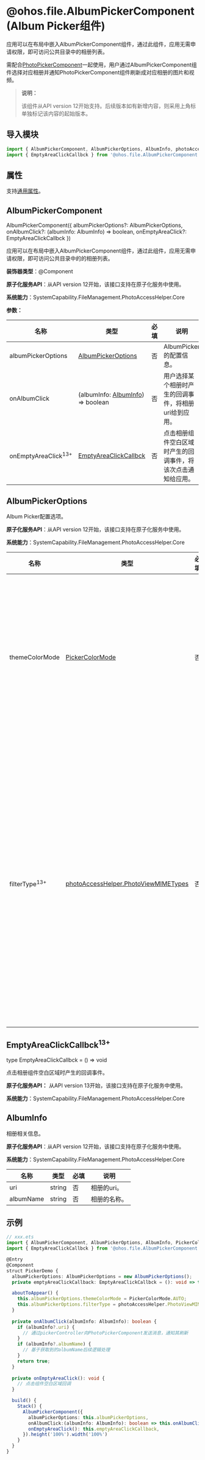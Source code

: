 # @ohos.file.AlbumPickerComponent (Album Picker组件)

应用可以在布局中嵌入AlbumPickerComponent组件，通过此组件，应用无需申请权限，即可访问公共目录中的相册列表。

需配合[PhotoPickerComponent](ohos-file-PhotoPickerComponent.md)一起使用，用户通过AlbumPickerComponent组件选择对应相册并通知PhotoPickerComponent组件刷新成对应相册的图片和视频。

> **说明：**
>
> 该组件从API version 12开始支持。后续版本如有新增内容，则采用上角标单独标记该内容的起始版本。

## 导入模块

```ts
import { AlbumPickerComponent, AlbumPickerOptions, AlbumInfo, photoAccessHelper } from '@kit.MediaLibraryKit';
import { EmptyAreaClickCallbck } from '@ohos.file.AlbumPickerComponent';
```

## 属性

支持[通用属性](../apis-arkui/arkui-ts/ts-universal-attributes-size.md)。

## AlbumPickerComponent

AlbumPickerComponent({
  albumPickerOptions?: AlbumPickerOptions,
  onAlbumClick?: (albumInfo: AlbumInfo) => boolean,
  onEmptyAreaClick?: EmptyAreaClickCallbck
})

应用可以在布局中嵌入AlbumPickerComponent组件，通过此组件，应用无需申请权限，即可访问公共目录中的的相册列表。

**装饰器类型**：@Component

**原子化服务API**：从API version 12开始，该接口支持在原子化服务中使用。

**系统能力**：SystemCapability.FileManagement.PhotoAccessHelper.Core

**参数：**

| 名称                 | 类型                                                | 必填  | 说明                              |
|--------------------|---------------------------------------------------|-----|---------------------------------|
| albumPickerOptions | [AlbumPickerOptions](#albumpickeroptions)         | 否   | AlbumPicker的配置信息。               |
| onAlbumClick       | (albumInfo: [AlbumInfo](#albuminfo)) => boolean   | 否   | 用户选择某个相册时产生的回调事件，将相册uri给到应用。    |
| onEmptyAreaClick<sup>13+</sup>   | [EmptyAreaClickCallbck](#emptyareaclickcallbck13) | 否   | 点击相册组件空白区域时产生的回调事件，将该次点击通知给应用。 |

## AlbumPickerOptions

Album Picker配置选项。

**原子化服务API**：从API version 12开始，该接口支持在原子化服务中使用。

**系统能力**：SystemCapability.FileManagement.PhotoAccessHelper.Core

| 名称             | 类型  | 必填  | 说明                                                          |
|----------------|-------|-----|-------------------------------------------------------------|
| themeColorMode | [PickerColorMode](ohos-file-PhotoPickerComponent.md#pickercolormode) | 否   | 相册页主题颜色，包括跟随系统、浅色模式以及深色模式，默认为跟随系统。                          |
| filterType<sup>13+</sup>     | [photoAccessHelper.PhotoViewMIMETypes](js-apis-photoAccessHelper.md#photoviewmimetypes) | 否   | 相册组件过滤参数，可筛选只显示图片、视频或者图片和视频。若未配置此参数，则某个具体相册中显示图片和视频类型的所有资源。 |

## EmptyAreaClickCallbck<sup>13+</sup>

type EmptyAreaClickCallbck = () => void

点击相册组件空白区域时产生的回调事件。

**原子化服务API：** 从API version 13开始，该接口支持在原子化服务中使用。

**系统能力**：SystemCapability.FileManagement.PhotoAccessHelper.Core

## AlbumInfo

相册相关信息。

**原子化服务API**：从API version 12开始，该接口支持在原子化服务中使用。

**系统能力**：SystemCapability.FileManagement.PhotoAccessHelper.Core

| 名称  | 类型  | 必填  | 说明    |
|------|------|-----|---------|
| uri  | string | 否   | 相册的uri。 |
| albumName  | string | 否   | 相册的名称。 |

## 示例

```ts
// xxx.ets
import { AlbumPickerComponent, AlbumPickerOptions, AlbumInfo, PickerColorMode, photoAccessHelper } from '@kit.MediaLibraryKit';
import { EmptyAreaClickCallbck } from '@ohos.file.AlbumPickerComponent';

@Entry
@Component
struct PickerDemo {
  albumPickerOptions: AlbumPickerOptions = new AlbumPickerOptions();
  private emptyAreaClickCallback: EmptyAreaClickCallbck = (): void => this.onEmptyAreaClick();

  aboutToAppear() {
    this.albumPickerOptions.themeColorMode = PickerColorMode.AUTO;
    this.albumPickerOptions.filterType = photoAccessHelper.PhotoViewMIMETypes.IMAGE_VIDEO_TYPE;
  }
  
  private onAlbumClick(albumInfo: AlbumInfo): boolean {
    if (albumInfo?.uri) {
      // 通过pickerController向PhotoPickerComponent发送消息，通知其刷新
    }
    if (albumInfo?.albumName) {
      // 基于获取到的albumName后续逻辑处理
    }
    return true;
  }
 
  private onEmptyAreaClick(): void {
    // 点击组件空白区域回调
  }

  build() {
    Stack() {
      AlbumPickerComponent({
        albumPickerOptions: this.albumPickerOptions,
        onAlbumClick:(albumInfo: AlbumInfo): boolean => this.onAlbumClick(albumInfo),
        onEmptyAreaClick(): this.emptyAreaClickCallback,
      }).height('100%').width('100%')
    }
  }
}
